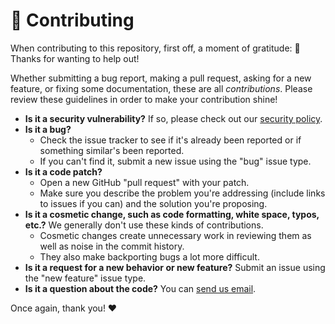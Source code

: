 # 👥 Contributing

When contributing to this repository, first off, a moment of gratitude: 🙏 Thanks for wanting to help out!

Whether submitting a bug report, making a pull request, asking for a new feature, or fixing some documentation, these are all _contributions_. Please review these guidelines in order to make your contribution shine!

-   **Is it a security vulnerability?** If so, please check out our [security policy](../SECURITY.md).
-   **Is it a bug?**
    -   Check the issue tracker to see if it's already been reported or if something similar's been reported.
    -   If you can't find it, submit a new issue using the "bug" issue type.
-   **Is it a code patch?**
    -   Open a new GitHub "pull request" with your patch.
    -   Make sure you describe the problem you're addressing (include links to issues if you can) and the solution you're proposing.
-   **Is it a cosmetic change, such as code formatting, white space, typos, etc.?** We generally don't use these kinds of contributions.
    -   Cosmetic changes create unnecessary work in reviewing them as well as noise in the commit history.
    -   They also make backporting bugs a lot more difficult.
-   **Is it a request for a new behavior or new feature?** Submit an issue using the "new feature" issue type.
-   **Is it a question about the code?** You can [send us email](mailto:Jordan.Padams@jpl.nasa.gov).

Once again, thank you! ❤️
